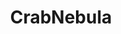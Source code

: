 ---
codehost: https://github.com/crabnebula-dev
linkedin: https://linkedin.com/company/crabnebula
logohandle: crabnebuladev
sort: crabnebula
title: CrabNebula
website: https://crabnebula.dev/
youtube: https://youtube.com/@crabnebula-dev
---